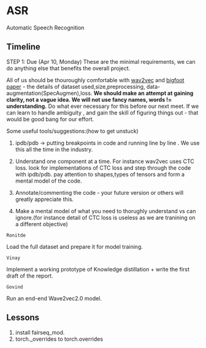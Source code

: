 # ASR
Automatic Speech Recognition

## Timeline

STEP 1: Due (Apr 10, Monday)
These are the minimal requirements, we can do anything else that benefits the overall project.

All of us should be thouroughly comfortable with [wav2vec](https://arxiv.org/abs/2006.11477) and [bigfoot paper](https://arxiv.org/abs/2103.15760) - the details of dataset used,size,preprocessing, data-augmentation(SpecAugmen),loss. **We should make an attempt at gaining clarity, not a vague idea. We will not use fancy names, words != understanding.** Do what ever necessary for this before our next meet. If we can learn to handle ambiguity , and gain the skill of figuring things out - that would be good bang for our effort.


Some useful tools/suggestions:(how to get unstuck)

1. ipdb/pdb -> putting breakpoints in code and running line by line . We use this all the time in the industry.

2. Understand one component at a time. For instance wav2vec uses CTC loss. look for implementations of CTC loss and step through the code with ipdb/pdb. pay attention to shapes,types of tensors and form a mental model of the code.

3. Annotate/commenting the code - your future version or others will greatly appreciate this.

4. Make a mental model of what you need to thorughly understand vs can ignore.(for instance detail of CTC loss is useless as we are tranining on a different objective)




`Ronitde`

Load the full dataset and prepare it for model training. 

`Vinay`

Implement a working prototype of Knowledge distillation + write the first draft of the report.

`Govind`

Run an end-end Wave2vec2.0 model.


## Lessons

1. install fairseq_mod.
2. torch._overrides to torch.overrides
